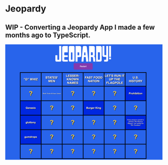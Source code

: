# Jeopardy

## WIP - Converting a Jeopardy App I made a few months ago to TypeScript.

<img src="./public/screenshot.png" alt="Jeopary Screenshot" width="500">